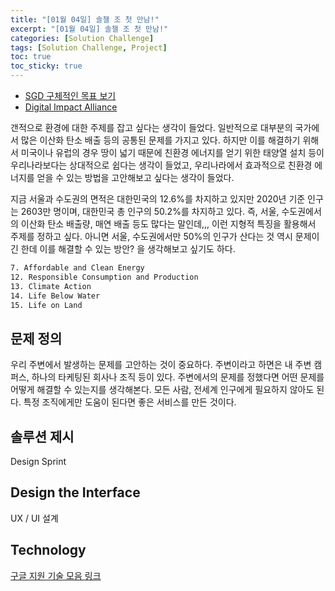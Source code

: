```yaml
---
title: "[01월 04일] 솔챌 조 첫 만남!"
excerpt: "[01월 04일] 솔챌 조 첫 만남!"
categories: [Solution Challenge]
tags: [Solution Challenge, Project]
toc: true
toc_sticky: true
---
```


- [SGD 구체적인 목표 보기](https://shop.undp.org/pages/what-are-the-sdgs-the-sustainable-development-goals)
- [Digital Impact Alliance](https://solutions.dial.community/sdgs) <br>

갠적으로 환경에 대한 주제를 잡고 싶다는 생각이 들었다. 일반적으로 대부분의 국가에서 많은 이산화 탄소 배출 등의 공통된 문제를 가지고 있다. 하지만 이를 해결하기 위해서 미국이나 유럽의 경우 땅이 넓기 때문에 친환경 에너지를 얻기 위한 태양열 설치 등이 우리나라보다는 상대적으로 쉽다는 생각이 들었고, 우리나라에서 효과적으로 친환경 에너지를 얻을 수 있는 방법을 고안해보고 싶다는 생각이 들었다. <br>

지금 서울과 수도권의 면적은 대한민국의 12.6%를 차지하고 있지만 2020년 기준 인구는 2603만 명이며, 대한민국 총 인구의 50.2%를 차지하고 있다. 즉, 서울, 수도권에서의 이산화 탄소 배출량, 매연 배출 등도 많다는 말인데,,, 이런 지형적 특징을 활용해서 주제를 정하고 싶다. 아니면 서울, 수도권에서만 50%의 인구가 산다는 것 역시 문제이긴 한데 이를 해결할 수 있는 방안? 을 생각해보고 싶기도 하다. <br>

```txt
7. Affordable and Clean Energy
12. Responsible Consumption and Production
13. Climate Action
14. Life Below Water
15. Life on Land
```

## 문제 정의

우리 주변에서 발생하는 문제를 고안하는 것이 중요하다. 주변이라고 하면은 내 주변 캠퍼스, 하나의 타케팅된 회사나 조직 등이 있다. 주변에서의 문제를 정했다면 어떤 문제를 어떻게 해결할 수 있는지를 생각해본다. 모든 사람, 전세계 인구에게 필요하지 않아도 된다. 특정 조직에게만 도움이 된다면 좋은 서비스를 만든 것이다.

## 솔루션 제시

Design Sprint

## Design the Interface

UX / UI 설계

## Technology

[구글 지원 기술 모음 링크](https://developers.google.com/)
